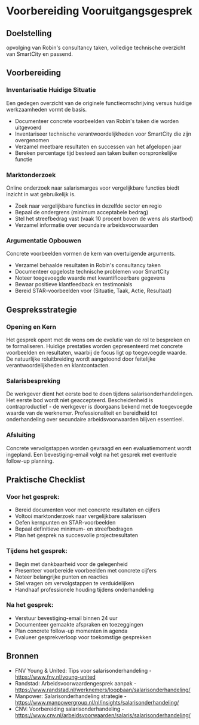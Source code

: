 # Voorbereiding Vooruitgangsgesprek 

## Doelstelling
opvolging van Robin's consultancy taken, volledige technische overzicht van SmartCity en passend.

## Voorbereiding

### Inventarisatie Huidige Situatie
Een gedegen overzicht van de originele functieomschrijving versus huidige werkzaamheden vormt de basis. 
- Documenteer concrete voorbeelden van Robin's taken die  worden uitgevoerd
- Inventariseer technische verantwoordelijkheden voor SmartCity die zijn overgenomen
- Verzamel meetbare resultaten en successen van het afgelopen jaar
- Bereken percentage tijd besteed aan taken buiten oorspronkelijke functie

### Marktonderzoek
Online onderzoek naar salarismarges voor vergelijkbare functies biedt inzicht in wat gebruikelijk is. 
- Zoek naar vergelijkbare functies in dezelfde sector en regio
- Bepaal de ondergrens (minimum acceptabele bedrag)
- Stel het streefbedrag vast (vaak 10 procent boven de wens als startbod)
- Verzamel informatie over secundaire arbeidsvoorwaarden

### Argumentatie Opbouwen
Concrete voorbeelden vormen de kern van overtuigende arguments. 
- Verzamel behaalde resultaten in Robin's consultancy taken
- Documenteer opgeloste technische problemen voor SmartCity
- Noteer toegevoegde waarde met kwantificeerbare gegevens
- Bewaar positieve klantfeedback en testimonials
- Bereid STAR-voorbeelden voor (Situatie, Taak, Actie, Resultaat)

## Gespreksstrategie

### Opening en Kern
Het gesprek opent met de wens om de evolutie van de rol te bespreken en te formaliseren. Huidige prestaties worden gepresenteerd met concrete voorbeelden en resultaten, waarbij de focus ligt op toegevoegde waarde. De natuurlijke roluitbreiding wordt aangetoond door feitelijke verantwoordelijkheden en klantcontacten.

### Salarisbespreking
De werkgever dient het eerste bod te doen tijdens salarisonderhandelingen. Het eerste bod wordt niet geaccepteerd. Bescheidenheid is contraproductief - de werkgever is doorgaans bekend met de toegevoegde waarde van de werknemer. Professionaliteit en bereidheid tot onderhandeling over secundaire arbeidsvoorwaarden blijven essentieel.

### Afsluiting
Concrete vervolgstappen worden gevraagd en een evaluatiemoment wordt ingepland. Een bevestiging-email volgt na het gesprek met eventuele follow-up planning.

## Praktische Checklist

### Voor het gesprek:
- Bereid documenten voor met concrete resultaten en cijfers
- Voltooi marktonderzoek naar vergelijkbare salarissen
- Oefen kernpunten en STAR-voorbeelden
- Bepaal definitieve minimum- en streefbedragen
- Plan het gesprek na succesvolle projectresultaten

### Tijdens het gesprek:
- Begin met dankbaarheid voor de gelegenheid
- Presenteer voorbereide voorbeelden met concrete cijfers
- Noteer belangrijke punten en reacties
- Stel vragen om vervolgstappen te verduidelijken
- Handhaaf professionele houding tijdens onderhandeling

### Na het gesprek:
- Verstuur bevestiging-email binnen 24 uur
- Documenteer gemaakte afspraken en toezeggingen
- Plan concrete follow-up momenten in agenda
- Evalueer gesprekverloop voor toekomstige gesprekken

## Bronnen

- FNV Young & United: Tips voor salarisonderhandeling - https://www.fnv.nl/young-united
- Randstad: Arbeidsvoorwaardengesprek aanpak - https://www.randstad.nl/werknemers/loopbaan/salarisonderhandeling/
- Manpower: Salarisonderhandeling strategie - https://www.manpowergroup.nl/nl/insights/salarisonderhandeling/
- CNV: Voorbereiding salarisonderhandeling - https://www.cnv.nl/arbeidsvoorwaarden/salaris/salarisonderhandeling/
